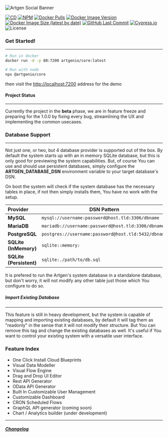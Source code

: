 ![Artgen Social Banner](https://user-images.githubusercontent.com/3441017/197366384-d41c96d9-3f12-4f55-aae7-817144890b6a.png)

[![CD](https://github.com/artgenio/core/actions/workflows/cd.yml/badge.svg?branch=main)](https://github.com/artgenio/core/actions/workflows/cd.yml)
[![NPM](https://img.shields.io/npm/dt/@artgenio/core?label=NPM+Pulls)](https://www.npmjs.com/package/@artgenio/core)
[![Docker Pulls](https://img.shields.io/docker/pulls/artgenio/core?label=Docker+Pulls)](https://hub.docker.com/r/artgenio/core)
[![Docker Image Version](https://img.shields.io/docker/v/artgenio/core?label=Docker+Latest)](https://hub.docker.com/r/artgenio/core)
[![Docker Image Size (latest by date)](https://img.shields.io/docker/image-size/artgenio/core?label=Image%20Size)](https://hub.docker.com/r/artgenio/core)
[![GitHub Last Commit](https://img.shields.io/github/last-commit/artgenio/core?label=Last+Commit)](https://github.com/ArtgenIO/Core/commits/main)
[![Cypress.io](https://img.shields.io/badge/Tested%20with-Cypress-04C38E.svg)](https://www.cypress.io/)
![License](https://img.shields.io/github/license/artgenio/core?label=License)

### Get Started!

---

```sh
# Run in docker
docker run -d -p 80:7200 artgenio/core:latest

# Run with node
npx @artgenio/core
```

then visit the [http://localhost:7200](http://localhost:7200) address for the demo

#### Project Status

---

Currently the project in the **beta** phase, we are in feature freeze and preparing for the 1.0.0 by fixing every bug, streamlining the UX and implementing the common usecases.

### Database Support

---

Not just one, or two, but 4 database provider is supported out of the box. By default the system starts up with an in memory SQLite database, but this is only good for previewing the system capabilities. But, of course You can use and should use persistent databases, simply configure the **ARTGEN_DATABASE_DSN** environment variable to your target database's DSN.

On boot the system will check if the system database has the necessary tables in place, if not then simply installs them, You have no work with the setup.

| Provider                | DSN Pattern                                         | Tested |
| :---------------------- | --------------------------------------------------- | -----: |
| **MySQL**               | `mysql://username:password@host.tld:3306/dbname`    |    8.x |
| **MariaDB**             | `mariadb://username:password@host.tld:3306/dbname`  |   10.x |
| **PostgreSQL**          | `postgres://username:password@host.tld:5432/dbname` |   14.x |
| **SQLite (InMemory)**   | `sqlite::memory:`                                   |    3.x |
| **SQLite (Persistent)** | `sqlite:./path/to/db.sql`                           |    3.x |

It is prefered to run the Artgen's system database in a standalone database, but don't worry, it will not modify any other table just those which You configure to do so.

##### Import Existing Database

---

This feature is still in heavy development, but the system is capable of mapping and importing existing databases, by default it will tag them as "readonly" in the sense that it will not modify their structure. But You can remove this tag and change the existing databases as well. It's useful if You want to control your existing system with a versatile user interface.

### Feature Index

- One Click Install Cloud Blueprints
- Visual Data Modeller
- Visual Flow Engine
- Drag and Drop UI Editor
- Rest API Generator
- OData API Generator
- Built In Customizable User Management
- Customizable Dashboard
- CRON Scheduled Flows
- GraphQL API generator (coming soon)
- Chart / Analytics builder (under development)

---

##### [Changelog](./changelog.md)
